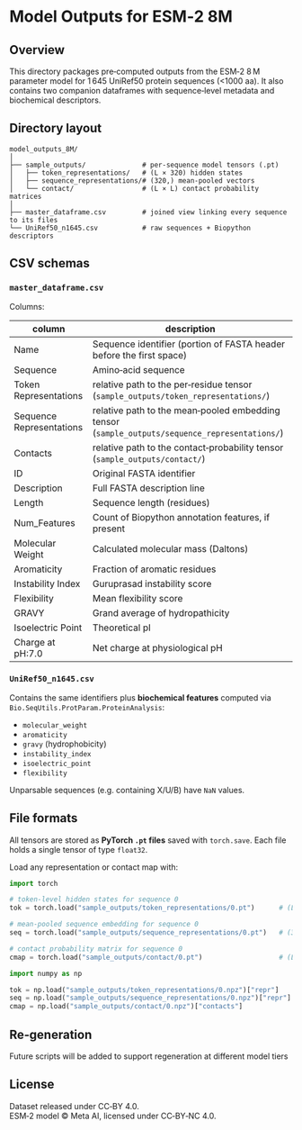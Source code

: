 # Model Outputs for ESM‑2 8M

## Overview
This directory packages pre‑computed outputs from the ESM‑2 8 M parameter model for 1 645 UniRef50 protein sequences (<1000 aa). It also contains two companion dataframes with sequence‑level metadata and biochemical descriptors.

## Directory layout

```text
model_outputs_8M/
│
├── sample_outputs/              # per‑sequence model tensors (.pt)
│   ├── token_representations/   # (L × 320) hidden states
│   ├── sequence_representations/# (320,) mean‑pooled vectors
│   └── contact/                 # (L × L) contact probability matrices
│
├── master_dataframe.csv         # joined view linking every sequence to its files
└── UniRef50_n1645.csv           # raw sequences + Biopython descriptors
```

## CSV schemas

### `master_dataframe.csv`
Columns:

| column | description |
| ------ | ----------- |
| Name | Sequence identifier (portion of FASTA header before the first space) |
| Sequence | Amino‑acid sequence |
| Token Representations | relative path to the per‑residue tensor (`sample_outputs/token_representations/`) |
| Sequence Representations | relative path to the mean‑pooled embedding tensor (`sample_outputs/sequence_representations/`) |
| Contacts | relative path to the contact‑probability tensor (`sample_outputs/contact/`) |
| ID | Original FASTA identifier |
| Description | Full FASTA description line |
| Length | Sequence length (residues) |
| Num_Features | Count of Biopython annotation features, if present |
| Molecular Weight | Calculated molecular mass (Daltons) |
| Aromaticity | Fraction of aromatic residues |
| Instability Index | Guruprasad instability score |
| Flexibility | Mean flexibility score |
| GRAVY | Grand average of hydropathicity |
| Isoelectric Point | Theoretical pI |
| Charge at pH:7.0 | Net charge at physiological pH |

### `UniRef50_n1645.csv`
Contains the same identifiers plus **biochemical features** computed via `Bio.SeqUtils.ProtParam.ProteinAnalysis`:

* `molecular_weight`
* `aromaticity`
* `gravy` (hydrophobicity)
* `instability_index`
* `isoelectric_point`
* `flexibility`

Unparsable sequences (e.g. containing X/U/B) have `NaN` values.

## File formats
All tensors are stored as **PyTorch `.pt` files** saved with `torch.save`. Each file holds a single tensor of type `float32`.

Load any representation or contact map with:

```python
import torch

# token-level hidden states for sequence 0
tok = torch.load("sample_outputs/token_representations/0.pt")      # (L, 320)

# mean-pooled sequence embedding for sequence 0
seq = torch.load("sample_outputs/sequence_representations/0.pt")   # (320,)

# contact probability matrix for sequence 0
cmap = torch.load("sample_outputs/contact/0.pt")                   # (L, L)
```
```python
import numpy as np

tok = np.load("sample_outputs/token_representations/0.npz")["repr"]
seq = np.load("sample_outputs/sequence_representations/0.npz")["repr"]
cmap = np.load("sample_outputs/contact/0.npz")["contacts"]
```

## Re‑generation

Future scripts will be added to support regeneration at different model tiers

## License
Dataset released under CC‑BY 4.0.  
ESM‑2 model © Meta AI, licensed under CC‑BY‑NC 4.0.

